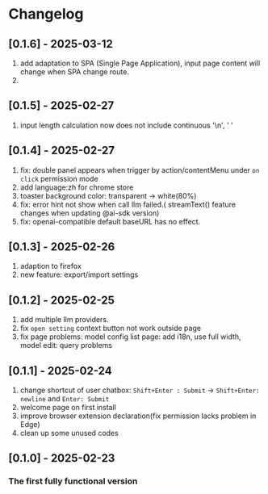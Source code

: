 # Changelog

## [0.1.6] - 2025-03-12
1. add adaptation to SPA (Single Page Application), input page content will change when SPA change route.
2. 


## [0.1.5] - 2025-02-27
1. input length calculation now does not include continuous '\n', ' '

## [0.1.4] - 2025-02-27
1. fix: double panel appears when trigger by action/contentMenu under `on click` permission mode
2. add language:zh for chrome store
3. toaster background color: transparent -> white(80%)
4. fix: error hint not show when call llm failed.( streamText() feature changes when updating @ai-sdk version)
5. fix: openai-compatible default baseURL has no effect.

## [0.1.3] - 2025-02-26
1. adaption to firefox 
2. new feature: export/import settings


## [0.1.2] - 2025-02-25
1. add multiple llm providers.
2. fix `open setting` context button not work outside page
3. fix page problems: model config list page: add i18n, use full width,  model edit: query problems
  
## [0.1.1] - 2025-02-24

1. change shortcut of user chatbox:  `Shift+Enter : Submit` -> `Shift+Enter: newline` and `Enter: Submit`
2. welcome page on first install
3. improve browser extension declaration(fix permission lacks problem in Edge)
4. clean up some unused codes


## [0.1.0] - 2025-02-23
### The first fully functional version
